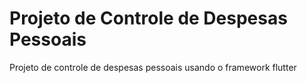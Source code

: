 # Projeto de Controle de Despesas Pessoais

Projeto de controle de despesas pessoais usando o framework flutter